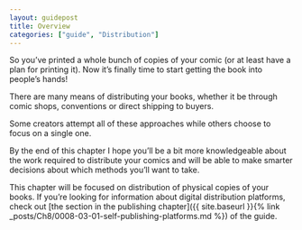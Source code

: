 ```yaml
---
layout: guidepost
title: Overview
categories: ["guide", "Distribution"]
---
```


So you’ve printed a whole bunch of copies of your comic (or at least have a plan for printing it). Now it’s finally time to start getting the book into people’s hands!

There are many means of distributing your books, whether it be through comic shops, conventions or direct shipping to buyers.

Some creators attempt all of these approaches while others choose to focus on a single one.

By the end of this chapter I hope you’ll be a bit more knowledgeable about the work required to distribute your comics and will be able to make smarter decisions about which methods you’ll want to take.

This chapter will be focused on distribution of physical copies of your books. If you’re looking for information about digital distribution platforms, check out [the section in the publishing chapter]({{ site.baseurl }}{% link _posts/Ch8/0008-03-01-self-publishing-platforms.md %}) of the guide.